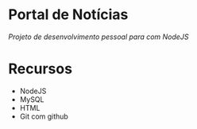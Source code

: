 # Portal de Notícias

_Projeto de desenvolvimento pessoal para com NodeJS_

# Recursos

* NodeJS
* MySQL
* HTML
* Git com github


